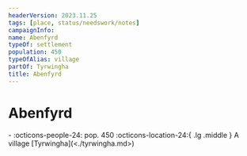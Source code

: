 ```yaml
---
headerVersion: 2023.11.25
tags: [place, status/needswork/notes]
campaignInfo:
name: Abenfyrd
typeOf: settlement
population: 450
typeOfAlias: village
partOf: Tyrwingha
title: Abenfyrd
---
```

# Abenfyrd
<div class="grid cards ext-narrow-margin ext-one-column" markdown>
-  
    :octicons-people-24: pop. 450  
    :octicons-location-24:{ .lg .middle } A village [Tyrwingha](<./tyrwingha.md>)  
</div>

